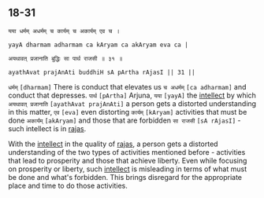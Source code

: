 ## 18-31


```shloka-sa
यया धर्मम् अधर्मम् च कार्यम् च अकार्यम् एव च ।
```
```shloka-sa-hk
yayA dharmam adharmam ca kAryam ca akAryam eva ca |
```
```shloka-sa
अयथावत् प्रजानाति बुद्धिः सा पार्थ राजसी ॥ ३१ ॥
```
```shloka-sa-hk
ayathAvat prajAnAti buddhiH sA pArtha rAjasI || 31 ||
```

`धर्मम्` `[dharmam]` There is conduct that elevates us `च अधर्मम्` `[ca adharmam]` and conduct that depresses. `पार्थ` `[pArtha]` Arjuna, `यया` `[yayA]` the [intellect](intellect_and_resolve) by which `अयथावत् प्रजानाति` `[ayathAvat prajAnAti]` a person gets a distorted understanding in this matter, `एव` `[eva]` even distorting `कार्यम्` `[kAryam]` activities that must be done `अकार्यम्` `[akAryam]` and those that are forbidden `सा राजसी` `[sA rAjasI]` - such intellect is in [rajas](rajas).

With the [intellect](intellect_and_resolve) in the quality of [rajas](rajas), a person gets a distorted understanding of the two types of activities mentioned before - activities that lead to prosperity and those that achieve liberty. 
Even while focusing on prosperity or liberty, such [intellect](intellect_and_resolve) is misleading in terms of what must be done and what's forbidden. This brings disregard for the appropriate place and time to do those activities.

